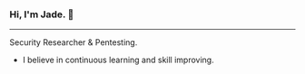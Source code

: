 ### Hi, I'm Jade. 👋
---

Security Researcher & Pentesting.

  - I believe in continuous learning and skill improving.




